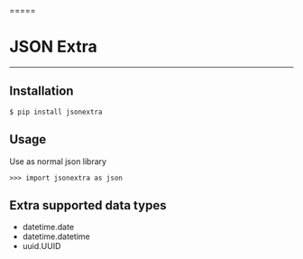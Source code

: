 =====
# JSON Extra
---

## Installation

```
$ pip install jsonextra
```


## Usage

Use as normal json library

```
>>> import jsonextra as json
```


## Extra supported data types

- datetime.date
- datetime.datetime
- uuid.UUID

